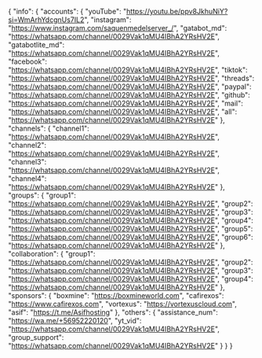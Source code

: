 {
  "info": {
    "accounts": {
      "youTube": "https://youtu.be/ppv8JkhuNiY?si=WmArhYdcgnUs7IL2",
      "instagram": "https://www.instagram.com/saquenmedelserver_/",
      "gatabot_md": "https://whatsapp.com/channel/0029Vak1qMU4IBhA2YRsHV2E",
      "gatabotlite_md": "https://whatsapp.com/channel/0029Vak1qMU4IBhA2YRsHV2E",
      "facebook": "https://whatsapp.com/channel/0029Vak1qMU4IBhA2YRsHV2E",
      "tiktok": "https://whatsapp.com/channel/0029Vak1qMU4IBhA2YRsHV2E",
      "threads": "https://whatsapp.com/channel/0029Vak1qMU4IBhA2YRsHV2E",
      "paypal": "https://whatsapp.com/channel/0029Vak1qMU4IBhA2YRsHV2E",
      "github": "https://whatsapp.com/channel/0029Vak1qMU4IBhA2YRsHV2E",
      "mail": "https://whatsapp.com/channel/0029Vak1qMU4IBhA2YRsHV2E",
      "all": "https://whatsapp.com/channel/0029Vak1qMU4IBhA2YRsHV2E"
    },
    "channels": {
      "channel1": "https://whatsapp.com/channel/0029Vak1qMU4IBhA2YRsHV2E",
      "channel2": "https://whatsapp.com/channel/0029Vak1qMU4IBhA2YRsHV2E",
      "channel3": "https://whatsapp.com/channel/0029Vak1qMU4IBhA2YRsHV2E",
      "channel4": "https://whatsapp.com/channel/0029Vak1qMU4IBhA2YRsHV2E"
    },
    "groups": {
      "group1": "https://whatsapp.com/channel/0029Vak1qMU4IBhA2YRsHV2E",
      "group2": "https://whatsapp.com/channel/0029Vak1qMU4IBhA2YRsHV2E",
      "group3": "https://whatsapp.com/channel/0029Vak1qMU4IBhA2YRsHV2E",
      "group4": "https://whatsapp.com/channel/0029Vak1qMU4IBhA2YRsHV2E",
      "group5": "https://whatsapp.com/channel/0029Vak1qMU4IBhA2YRsHV2E",
      "group6": "https://whatsapp.com/channel/0029Vak1qMU4IBhA2YRsHV2E"
    },
    "collaboration": {
      "group1": "https://whatsapp.com/channel/0029Vak1qMU4IBhA2YRsHV2E",
      "group2": "https://whatsapp.com/channel/0029Vak1qMU4IBhA2YRsHV2E",
      "group3": "https://whatsapp.com/channel/0029Vak1qMU4IBhA2YRsHV2E",
      "group4": "https://whatsapp.com/channel/0029Vak1qMU4IBhA2YRsHV2E"
    },
    "sponsors": {
      "boxmine": "https://boxmineworld.com",
      "cafirexos": "https://www.cafirexos.com",
      "vortexus": "https://vortexuscloud.com",
      "asif": "https://t.me/Asifhosting"
    },
    "others": {
      "assistance_num": "https://wa.me/+56952220120",
      "yt_vid": "https://whatsapp.com/channel/0029Vak1qMU4IBhA2YRsHV2E",
      "group_support": "https://whatsapp.com/channel/0029Vak1qMU4IBhA2YRsHV2E"
    }
  }
}
